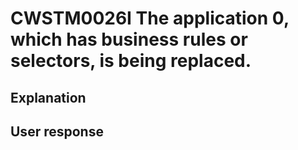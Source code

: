 # CWSTM0026I The application 0, which has business rules or selectors, is being replaced.

## Explanation

## User response